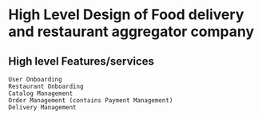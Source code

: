 # High Level Design of Food delivery and restaurant aggregator company

## High level Features/services
    User Onboarding
    Restaurant Onboarding
    Catalog Management
    Order Management (contains Payment Management)
    Delivery Management

